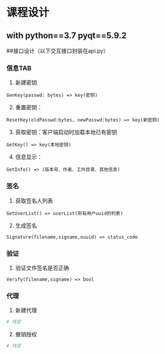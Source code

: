 # 课程设计

## with python==3.7 pyqt==5.9.2

##接口设计（以下交互接口封装在api.py）
### 信息TAB
1. 新建密钥
```
GenKey(passwd: bytes) => key(密钥)
```
2. 重置密钥：
```
ResetKey(oldPasswd:bytes, newPasswd:bytes) => key(新密钥)
```
3. 获取密钥：客户端启动时加载本地已有密钥
```
GetKey() => key(本地密钥)
```
4. 信息显示：
```
GetInfo() => (版本号、作者、工作目录、其他信息)
```

### 签名
1. 获取签名人列表
```
GetUserList() => userList(所有用户uuid的列表)
```

2. 生成签名
```
Signature(filename,signame,ouuid) => status_code
```

### 验证
1. 验证文件签名是否正确
```
Verify(filename,signame) => bool
```

### 代理
1. 新建代理
```python
# 待定
```

2. 撤销授权
```python
# 待定
```
